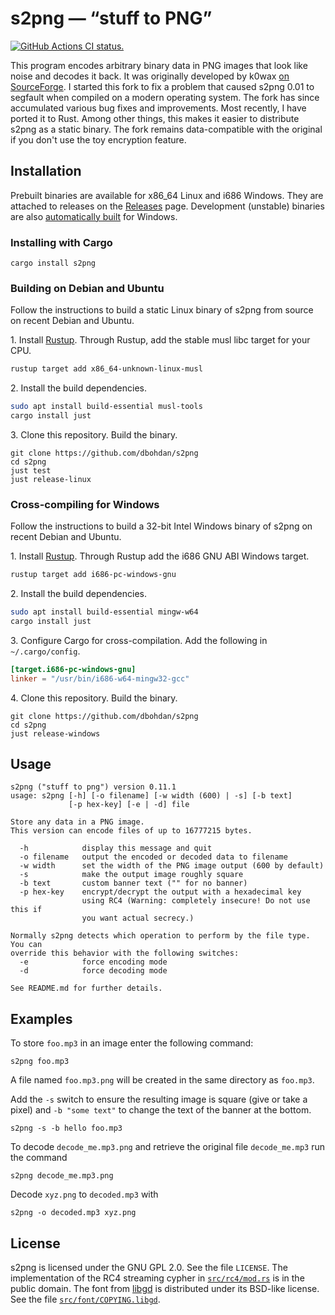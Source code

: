 # s2png — “stuff to PNG”

[![GitHub Actions CI status.](https://github.com/dbohdan/s2png/actions/workflows/ci.yml/badge.svg)](https://gthub.com/dbohdan/s2png/actions/workflows/ci.yml)

This program encodes arbitrary binary data in PNG images that look like noise
and decodes it back. It was originally developed by k0wax
[on SourceForge](http://sourceforge.net/projects/s2png/). I started this fork
to fix a problem that caused s2png 0.01 to segfault when compiled on a modern
operating system. The fork has since accumulated various bug fixes and
improvements. Most recently, I have ported it to Rust. Among other things,
this makes it easier to distribute s2png as a static binary. The fork remains
data-compatible with the original if you don't use the toy encryption feature.


## Installation

Prebuilt binaries are available for x86\_64 Linux and i686 Windows. They are
attached to releases on the
[Releases](https://github.com/dbohdan/s2png/releases) page. Development
(unstable) binaries are also
[automatically built](https://ci.appveyor.com/project/dbohdan/s2png/build/artifacts)
for Windows.

### Installing with Cargo

```shell
cargo install s2png
```

### Building on Debian and Ubuntu

Follow the instructions to build a static Linux binary of s2png from source
on recent Debian and Ubuntu.

1\. Install [Rustup](https://rustup.rs/). Through Rustup, add the stable musl
libc target for your CPU.

```sh
rustup target add x86_64-unknown-linux-musl
```

2\. Install the build dependencies.

```sh
sudo apt install build-essential musl-tools
cargo install just
```

3\. Clone this repository. Build the binary.

    git clone https://github.com/dbohdan/s2png
    cd s2png
    just test
    just release-linux

### Cross-compiling for Windows

Follow the instructions to build a 32-bit Intel Windows binary of s2png on
recent Debian and Ubuntu.

1\. Install [Rustup](https://rustup.rs/). Through Rustup add the i686 GNU ABI
Windows target.

```sh
rustup target add i686-pc-windows-gnu
```

2\. Install the build dependencies.

```sh
sudo apt install build-essential mingw-w64
cargo install just
```

3\. Configure Cargo for cross-compilation. Add the following in
`~/.cargo/config`.

```toml
[target.i686-pc-windows-gnu]
linker = "/usr/bin/i686-w64-mingw32-gcc"
```

4\. Clone this repository. Build the binary.

    git clone https://github.com/dbohdan/s2png
    cd s2png
    just release-windows


## Usage

```none
s2png ("stuff to png") version 0.11.1
usage: s2png [-h] [-o filename] [-w width (600) | -s] [-b text]
             [-p hex-key] [-e | -d] file

Store any data in a PNG image.
This version can encode files of up to 16777215 bytes.

  -h            display this message and quit
  -o filename   output the encoded or decoded data to filename
  -w width      set the width of the PNG image output (600 by default)
  -s            make the output image roughly square
  -b text       custom banner text ("" for no banner)
  -p hex-key    encrypt/decrypt the output with a hexadecimal key
                using RC4 (Warning: completely insecure! Do not use this if
                you want actual secrecy.)

Normally s2png detects which operation to perform by the file type. You can
override this behavior with the following switches:
  -e            force encoding mode
  -d            force decoding mode

See README.md for further details.
```


## Examples

To store `foo.mp3` in an image enter the following command:

    s2png foo.mp3

A file named `foo.mp3.png` will be created in the same directory as `foo.mp3`.

Add the `-s` switch to ensure the resulting image is square (give or take a
pixel) and `-b "some text"` to change the text of the banner at the bottom.

    s2png -s -b hello foo.mp3

To decode `decode_me.mp3.png` and retrieve the original file `decode_me.mp3` run
the command

    s2png decode_me.mp3.png

Decode `xyz.png` to `decoded.mp3` with

    s2png -o decoded.mp3 xyz.png


## License

s2png is licensed under the GNU GPL 2.0. See the file `LICENSE`. The
implementation of the RC4 streaming cypher in [`src/rc4/mod.rs`](src/rc4/mod.rs)
is in the public domain. The font from [libgd](https://github.com/libgd/libgd)
is distributed under its BSD-like license. See the file
[`src/font/COPYING.libgd`](src/font/COPYING.libgd).
